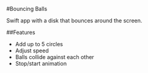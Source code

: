 #Bouncing Balls

Swift app with a disk that bounces around the screen.

##Features

* Add up to 5 circles
* Adjust speed
* Balls collide against each other
* Stop/start animation